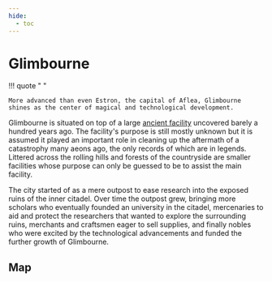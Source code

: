 ```yaml
---
hide:
  - toc
---
```

  [ancient facility]: ../Facilities/Inner%20Citadel%20Facility/

# Glimbourne

!!! quote " "

    More advanced than even Estron, the capital of Aflea, Glimbourne shines as the center of magical and technological development.

Glimbourne is situated on top of a large [ancient facility] uncovered barely a hundred years ago. The facility's purpose is still mostly unknown but it is assumed it played an important role in cleaning up the aftermath of a catastrophy many aeons ago, the only records of which are in legends. Littered across the rolling hills and forests of the countryside are smaller facilities whose purpose can only be guessed to be to assist the main facility.

The city started of as a mere outpost to ease research into the exposed ruins of the inner citadel. Over time the outpost grew, bringing more scholars who eventually founded an university in the citadel, mercenaries to aid and protect the researchers that wanted to explore the surrounding ruins, merchants and craftsmen eager to sell supplies, and finally nobles who were excited by the technological advancements and funded the further growth of Glimbourne.

## Map

<link rel="stylesheet" href="https://unpkg.com/leaflet@1.9.4/dist/leaflet.css" integrity="sha256-p4NxAoJBhIIN+hmNHrzRCf9tD/miZyoHS5obTRR9BMY=" crossorigin="" />
<script src="https://unpkg.com/leaflet@1.9.4/dist/leaflet.js" integrity="sha256-20nQCchB9co0qIjJZRGuk2/Z9VM+kNiyxNV1lvTlZBo=" crossorigin=""></script>

<style type="text/css">
#leaflet-map {
    width: 100%;
    margin: 0;
    z-index: 0;
    aspect-ratio: 1/1;
}
</style>

<div id="leaflet-map"></div>

<script type="text/javascript">
    document.addEventListener("DOMContentLoaded", function() {
        const bounds = [[0, 0], [1064, 1200]];
        const map = L.map("leaflet-map", {
            crs: L.CRS.Simple,
            maxBounds: bounds,
            minZoom: 0,
            maxZoom: 3,
        });

        const image = L.imageOverlay("../assets/img/glimbourne.svg", bounds).addTo(map);

        L.marker([629, 535], {url: "./GlimBourne/Scholar District/University"}).bindTooltip("University").on("click", markerOnClick).addTo(map);

        function markerOnClick(e) {
            console.log(e.target.options.url)
            window.location.href = `/glimbourne/${e.target.options.url}`
        }

        map.fitBounds(bounds);

    })
</script>
